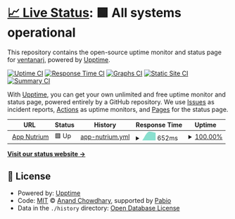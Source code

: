 # [📈 Live Status](https://ventanarj.github.io/status-nutrium): <!--live status--> **🟩 All systems operational**

This repository contains the open-source uptime monitor and status page for [ventanarj](https://ventanarj.github.io/status-nutrium), powered by [Upptime](https://github.com/upptime/upptime).

[![Uptime CI](https://github.com/ventanarj/status-nutrium/workflows/Uptime%20CI/badge.svg)](https://github.com/ventanarj/status-nutrium/actions?query=workflow%3A%22Uptime+CI%22)
[![Response Time CI](https://github.com/ventanarj/status-nutrium/workflows/Response%20Time%20CI/badge.svg)](https://github.com/ventanarj/status-nutrium/actions?query=workflow%3A%22Response+Time+CI%22)
[![Graphs CI](https://github.com/ventanarj/status-nutrium/workflows/Graphs%20CI/badge.svg)](https://github.com/ventanarj/status-nutrium/actions?query=workflow%3A%22Graphs+CI%22)
[![Static Site CI](https://github.com/ventanarj/status-nutrium/workflows/Static%20Site%20CI/badge.svg)](https://github.com/ventanarj/status-nutrium/actions?query=workflow%3A%22Static+Site+CI%22)
[![Summary CI](https://github.com/ventanarj/status-nutrium/workflows/Summary%20CI/badge.svg)](https://github.com/ventanarj/status-nutrium/actions?query=workflow%3A%22Summary+CI%22)

With [Upptime](https://upptime.js.org), you can get your own unlimited and free uptime monitor and status page, powered entirely by a GitHub repository. We use [Issues](https://github.com/ventanarj/status-nutrium/issues) as incident reports, [Actions](https://github.com/ventanarj/status-nutrium/actions) as uptime monitors, and [Pages](https://ventanarj.github.io/status-nutrium) for the status page.

<!--start: status pages-->
<!-- This summary is generated by Upptime (https://github.com/upptime/upptime) -->
<!-- Do not edit this manually, your changes will be overwritten -->
<!-- prettier-ignore -->
| URL | Status | History | Response Time | Uptime |
| --- | ------ | ------- | ------------- | ------ |
| <img alt="" src="https://icons.duckduckgo.com/ip3/app.nutrium.com.ico" height="13"> [App Nutrium](https://app.nutrium.com) | 🟩 Up | [app-nutrium.yml](https://github.com/ventanarj/status-nutrium/commits/HEAD/history/app-nutrium.yml) | <details><summary><img alt="Response time graph" src="./graphs/app-nutrium/response-time-week.png" height="20"> 652ms</summary><br><a href="https://ventanarj.github.io/status-nutrium/history/app-nutrium"><img alt="Response time 652" src="https://img.shields.io/endpoint?url=https%3A%2F%2Fraw.githubusercontent.com%2Fventanarj%2Fstatus-nutrium%2FHEAD%2Fapi%2Fapp-nutrium%2Fresponse-time.json"></a><br><a href="https://ventanarj.github.io/status-nutrium/history/app-nutrium"><img alt="24-hour response time 652" src="https://img.shields.io/endpoint?url=https%3A%2F%2Fraw.githubusercontent.com%2Fventanarj%2Fstatus-nutrium%2FHEAD%2Fapi%2Fapp-nutrium%2Fresponse-time-day.json"></a><br><a href="https://ventanarj.github.io/status-nutrium/history/app-nutrium"><img alt="7-day response time 652" src="https://img.shields.io/endpoint?url=https%3A%2F%2Fraw.githubusercontent.com%2Fventanarj%2Fstatus-nutrium%2FHEAD%2Fapi%2Fapp-nutrium%2Fresponse-time-week.json"></a><br><a href="https://ventanarj.github.io/status-nutrium/history/app-nutrium"><img alt="30-day response time 652" src="https://img.shields.io/endpoint?url=https%3A%2F%2Fraw.githubusercontent.com%2Fventanarj%2Fstatus-nutrium%2FHEAD%2Fapi%2Fapp-nutrium%2Fresponse-time-month.json"></a><br><a href="https://ventanarj.github.io/status-nutrium/history/app-nutrium"><img alt="1-year response time 652" src="https://img.shields.io/endpoint?url=https%3A%2F%2Fraw.githubusercontent.com%2Fventanarj%2Fstatus-nutrium%2FHEAD%2Fapi%2Fapp-nutrium%2Fresponse-time-year.json"></a></details> | <details><summary><a href="https://ventanarj.github.io/status-nutrium/history/app-nutrium">100.00%</a></summary><a href="https://ventanarj.github.io/status-nutrium/history/app-nutrium"><img alt="All-time uptime 100.00%" src="https://img.shields.io/endpoint?url=https%3A%2F%2Fraw.githubusercontent.com%2Fventanarj%2Fstatus-nutrium%2FHEAD%2Fapi%2Fapp-nutrium%2Fuptime.json"></a><br><a href="https://ventanarj.github.io/status-nutrium/history/app-nutrium"><img alt="24-hour uptime 100.00%" src="https://img.shields.io/endpoint?url=https%3A%2F%2Fraw.githubusercontent.com%2Fventanarj%2Fstatus-nutrium%2FHEAD%2Fapi%2Fapp-nutrium%2Fuptime-day.json"></a><br><a href="https://ventanarj.github.io/status-nutrium/history/app-nutrium"><img alt="7-day uptime 100.00%" src="https://img.shields.io/endpoint?url=https%3A%2F%2Fraw.githubusercontent.com%2Fventanarj%2Fstatus-nutrium%2FHEAD%2Fapi%2Fapp-nutrium%2Fuptime-week.json"></a><br><a href="https://ventanarj.github.io/status-nutrium/history/app-nutrium"><img alt="30-day uptime 100.00%" src="https://img.shields.io/endpoint?url=https%3A%2F%2Fraw.githubusercontent.com%2Fventanarj%2Fstatus-nutrium%2FHEAD%2Fapi%2Fapp-nutrium%2Fuptime-month.json"></a><br><a href="https://ventanarj.github.io/status-nutrium/history/app-nutrium"><img alt="1-year uptime 100.00%" src="https://img.shields.io/endpoint?url=https%3A%2F%2Fraw.githubusercontent.com%2Fventanarj%2Fstatus-nutrium%2FHEAD%2Fapi%2Fapp-nutrium%2Fuptime-year.json"></a></details>

<!--end: status pages-->

[**Visit our status website →**](https://ventanarj.github.io/status-nutrium)

## 📄 License

- Powered by: [Upptime](https://github.com/upptime/upptime)
- Code: [MIT](./LICENSE) © [Anand Chowdhary](https://anandchowdhary.com), supported by [Pabio](https://pabio.com)
- Data in the `./history` directory: [Open Database License](https://opendatacommons.org/licenses/odbl/1-0/)
